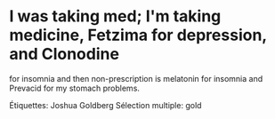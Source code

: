 # I was taking med; I'm taking medicine, Fetzima for depression, and Clonodine
for insomnia and then non-prescription is melatonin for insomnia and Prevacid
for my stomach problems.

Étiquettes: Joshua Goldberg
Sélection multiple: gold
